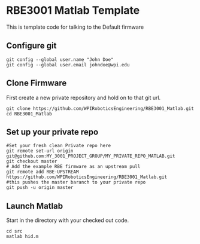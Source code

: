 # RBE3001 Matlab Template
This is template code for talking to the Default firmware

## Configure git
```
git config --global user.name "John Doe"
git config --global user.email johndoe@wpi.edu
```
## Clone Firmware
First create a new private repository and hold on to that git url.
```
git clone https://github.com/WPIRoboticsEngineering/RBE3001_Matlab.git
cd RBE3001_Matlab
```
## Set up your private repo
```
#Set your fresh clean Private repo here
git remote set-url origin git@github.com:MY_3001_PROJECT_GROUP/MY_PRIVATE_REPO_MATLAB.git
git checkout master
# Add the example RBE firmware as an upstream pull
git remote add RBE-UPSTREAM https://github.com/WPIRoboticsEngineering/RBE3001_Matlab.git
#this pushes the master baranch to your private repo
git push -u origin master
```
## Launch Matlab 

Start in the directory with your checked out code.

```
cd src
matlab hid.m
```

